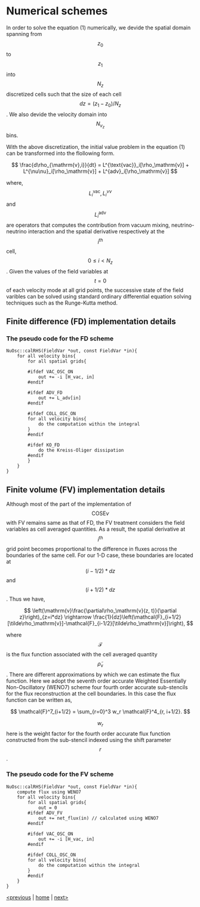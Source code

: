 <script src="https://cdn.mathjax.org/mathjax/latest/MathJax.js?config=TeX-AMS-MML_HTMLorMML" type="text/javascript"></script>

# Numerical schemes

In order to solve the equation (1) numerically, we devide the spatial domain spanning from $$z_0$$ to $$z_1$$ into
$$N_z$$ discretized cells such that the size of each cell $$dz = (z_1 - z_0)/N_z$$. We also devide
the velocity domain into $$N_{v_z}$$ bins.


With the above discretization, the initial value problem in the equation (1) can be transformed into the flollowing form.
      
      
$$
\frac{d\rho_{\mathrm{v},i}}{dt} = L^{\text{vac}}_i[\rho_\mathrm{v}] + L^{\nu\nu}_i[\rho_\mathrm{v}] + L^{adv}_i[\rho_\mathrm{v}]
$$

where, $$L_i^\text{vac}, L_i^{\nu\nu}$$ and $$L_i^\text{adv}$$ are operators that computes the contribution from vacuum 
mixing, neutrino-neutrino interaction and the spatial derivative respectively at the $$i^\text{th}$$ cell, $$0\leq i < N_z$$. 
Given the values of the field variables at $$t=0 $$ of each velocity mode at all grid points, the successive state of the 
field varibles can be solved using standard ordinary differential equation solving techniques such as the Runge-Kutta method. 

## Finite difference (FD) implementation details

### The pseudo code for the FD scheme
```
NuOsc::calRHS(FieldVar *out, const FieldVar *in){
    for all velocity bins{
        for all spatial grids{
    
        #ifdef VAC_OSC_ON
            out += -i [H_vac, in]
        #endif

        #ifdef ADV_FD
            out += L_adv[in]
        #endif

        #ifdef COLL_OSC_ON 
        for all velocity bins{
            do the computation within the integral
        }
        #endif

        #ifdef KO_FD
            do the Kreiss-Oliger dissipation
        #endif
        }
    }
}
```
## Finite volume (FV) implementation details

Although most of the part of the implementation of $$\text{COSE}\nu$$ with FV remains same as that of FD, the FV treatment considers
the field variables as cell averaged quantities. As a result, the spatial derivative at $$i^\text{th}$$ grid point becomes proportional 
to the difference in fluxes across the boundaries of the same cell. For our 1-D case, these boundaries are located at $$(i-1/2)*dz$$ and
$$(i+1/2)*dz$$. Thus we have,

$$
\left(\mathrm{v}\frac{\partial\rho_\mathrm{v}(z, t)}{\partial z}\right)_{z=i*dz} \rightarrow
\frac{1}{dz}\left(\mathcal{F}_{i+1/2}[\tilde\rho_\mathrm{v}]-\mathcal{F}_{i-1/2}[\tilde\rho_\mathrm{v}]\right),
$$


where $$\mathcal{F}$$ is the flux function associated with the cell averaged quantity $$\tilde\rho_{\mathrm{v}}$$.
There are different approximations by which we can estimate the flux function. Here we adopt the
seventh order accurate Weighted Essentially Non-Oscillatory (WENO7) scheme four fourth order accurate
sub-stencils for the flux reconstruction at the cell boundaries. In this case the flux function can be
written as,

$$
\mathcal{F}^7_{i+1/2} = \sum_{r=0}^3 w_r \mathcal{F}^4_{r, i+1/2}.
$$

$$w_r$$ here is the weight factor for the fourth order accurate flux function constructed from the sub-stencil indexed using the shift parameter $$r$$.

### The pseudo code for the FV scheme

```
NuOsc::calRHS(FieldVar *out, const FieldVar *in){
    compute flux using WENO7
    for all velocity bins{
        for all spatial grids{
            out = 0
        #ifdef ADV_FV
            out += net_flux(in) // calculated using WENO7
        #endif

        #ifdef VAC_OSC_ON
            out += -i [H_vac, in]
        #endif

        #ifdef COLL_OSC_ON 
        for all velocity bins{
            do the computation within the integral
        }
        #endif
    }
}

```

[<previous](index.md) &#124; [home](index.md) &#124; [next>](usage.md)
